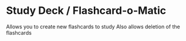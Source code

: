 # Study Deck / Flashcard-o-Matic

Allows you to create new flashcards to study
Also allows deletion of the flashcards
